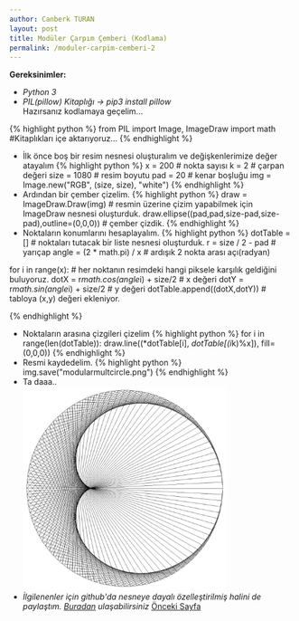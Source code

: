 ```yaml
---
author: Canberk TURAN
layout: post
title: Modüler Çarpım Çemberi (Kodlama)
permalink: /moduler-carpim-cemberi-2
---
```

**Gereksinimler:**<br/>
- _Python 3_
- _PIL(pillow) Kitaplığı -> pip3 install pillow_
<br/>Hazırsanız kodlamaya geçelim...

{% highlight python %}
from PIL import Image, ImageDraw
import math
#Kitaplıkları içe aktarıyoruz...
{% endhighlight %}

- İlk önce boş bir resim nesnesi oluşturalım ve değişkenlerimize değer atayalım
{% highlight python %}
x = 200 # nokta sayısı
k = 2 # çarpan değeri
size = 1080 # resim boyutu
pad = 20 # kenar boşluğu
img = Image.new("RGB", (size, size), "white")
{% endhighlight %}
- Ardından bir çember çizelim.
{% highlight python %}
draw = ImageDraw.Draw(img) # resmin üzerine çizim yapabilmek için ImageDraw nesnesi oluşturduk.
draw.ellipse((pad,pad,size-pad,size-pad),outline=(0,0,0)) # çember çizdik.
{% endhighlight %}
- Noktaların konumlarını hesaplayalım.
{% highlight python %} 
dotTable = [] # noktaları tutacak bir liste nesnesi oluşturduk.
r = size / 2 - pad # yarıçap
angle = (2 * math.pi) / x # ardışık 2 nokta arası açı(radyan)
    
for i in range(x): # her noktanın resimdeki hangi piksele karşılık geldiğini buluyoruz.
    dotX = r*math.cos(angle*i) + size/2 # x değeri
    dotY = r*math.sin(angle*i) + size/2 # y değeri
    dotTable.append((dotX,dotY)) # tabloya (x,y) değeri ekleniyor.
    
{% endhighlight %}
- Noktaların arasına çizgileri çizelim
{% highlight python %}
for i in range(len(dotTable)):
    draw.line((*dotTable[i], *dotTable[(i*k)%x]), fill=(0,0,0))
{% endhighlight %}
- Resmi kaydedelim.
{% highlight python %}
img.save("modularmultcircle.png")
{% endhighlight %}
- Ta daaa..
<br/><img src="/assets/modmultcircle.png" style="width: 360px; height:auto"/>
- _İlgilenenler için github'da nesneye dayalı özelleştirilmiş halini de paylaştım. <a href="https://github.com/canberkturan/PythonProjects/blob/master/ModularMultiplicationCircle.py">Buradan</a> ulaşabilirsiniz_
<a href="/moduler-carpim-cemberi">Önceki Sayfa</a>
